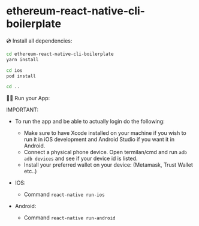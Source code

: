 # ethereum-react-native-cli-boilerplate
💿 Install all dependencies:

```sh
cd ethereum-react-native-cli-boilerplate
yarn install

cd ios
pod install

cd ..
```

🚴‍♂️ Run your App:

IMPORTANT: 
- To run the app and be able to actually login do the following:
    - Make sure to have Xcode installed on your machine if you wish to run it in iOS development and Android Studio if you want it in Android.
    - Connect a physical phone device. Open termilan/cmd and run ```adb adb devices``` and see if your device id is listed.
    - Install your preferred wallet on your device: (Metamask, Trust Wallet etc..)

- IOS: 
    - Command ```react-native run-ios``` 
- Android:
    - Command ```react-native run-android```
